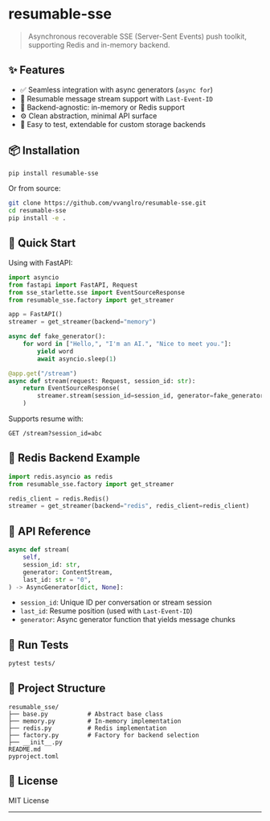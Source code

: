 # resumable-sse

> Asynchronous recoverable SSE (Server-Sent Events) push toolkit, supporting Redis and in-memory backend.

## ✨ Features

* ✅ Seamless integration with async generators (`async for`)
* 🔁 Resumable message stream support with `Last-Event-ID`
* 💾 Backend-agnostic: in-memory or Redis support
* ⚙️ Clean abstraction, minimal API surface
* 🧪 Easy to test, extendable for custom storage backends

## 📦 Installation

```bash
pip install resumable-sse
```

Or from source:

```bash
git clone https://github.com/vvanglro/resumable-sse.git
cd resumable-sse
pip install -e .
```

## 🚀 Quick Start

Using with FastAPI:

```python
import asyncio
from fastapi import FastAPI, Request
from sse_starlette.sse import EventSourceResponse
from resumable_sse.factory import get_streamer

app = FastAPI()
streamer = get_streamer(backend="memory")

async def fake_generator():
    for word in ["Hello,", "I'm an AI.", "Nice to meet you."]:
        yield word
        await asyncio.sleep(1)

@app.get("/stream")
async def stream(request: Request, session_id: str):
    return EventSourceResponse(
        streamer.stream(session_id=session_id, generator=fake_generator())
    )
```

Supports resume with:

```http
GET /stream?session_id=abc
```

## 🔌 Redis Backend Example

```python
import redis.asyncio as redis
from resumable_sse.factory import get_streamer

redis_client = redis.Redis()
streamer = get_streamer(backend="redis", redis_client=redis_client)
```

## 📘 API Reference

```python
async def stream(
    self,
    session_id: str,
    generator: ContentStream,
    last_id: str = "0",
) -> AsyncGenerator[dict, None]:
```

* `session_id`: Unique ID per conversation or stream session
* `last_id`: Resume position (used with `Last-Event-ID`)
* `generator`: Async generator function that yields message chunks

## 🧪 Run Tests

```bash
pytest tests/
```

## 📁 Project Structure

```
resumable_sse/
├── base.py           # Abstract base class
├── memory.py         # In-memory implementation
├── redis.py          # Redis implementation
├── factory.py        # Factory for backend selection
├── __init__.py
README.md
pyproject.toml
```

## 📄 License

MIT License

---
